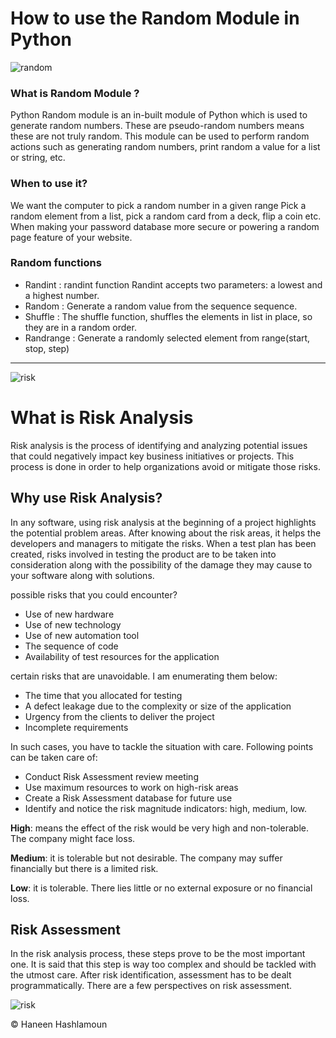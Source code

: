 # How to use the Random Module in Python

![random](https://cdn.educba.com/academy/wp-content/uploads/2020/03/Random-Module-in-Python.jpg)

### What is Random Module ?
Python Random module is an in-built module of Python which is used to generate random numbers. These are pseudo-random numbers means these are not truly random. This module can be used to perform random actions such as generating random numbers, print random a value for a list or string, etc.

### When to use it?
We want the computer to pick a random number in a given range Pick a random element from a list, pick a random card from a deck, flip a coin etc. When making your password database more secure or powering a random page feature of your website.

### Random functions

- Randint : randint function Randint accepts two parameters: a lowest and a highest number.
- Random : Generate a random value from the sequence sequence.
- Shuffle : The shuffle function, shuffles the elements in list in place, so they are in a random order.
- Randrange : Generate a randomly selected element from range(start, stop, step)


-----------------------------

![risk](https://www.safran.com/hs-fs/hubfs/Blog_Images/risk-assessment-matrix-example-safran.png?width=1352&name=risk-assessment-matrix-example-safran.png)

# What is Risk Analysis

Risk analysis is the process of identifying and analyzing potential issues that could negatively impact key business initiatives or projects. This process is done in order to help organizations avoid or mitigate those risks.

## Why use Risk Analysis?
In any software, using risk analysis at the beginning of a project highlights the potential problem areas. After knowing about the risk areas, it helps the developers and managers to mitigate the risks. When a test plan has been created, risks involved in testing the product are to be taken into consideration along with the possibility of the damage they may cause to your software along with solutions.

possible risks that you could encounter?

- Use of new hardware
- Use of new technology
- Use of new automation tool
- The sequence of code
- Availability of test resources for the application

certain risks that are unavoidable. I am enumerating them below:

- The time that you allocated for testing
- A defect leakage due to the complexity or size of the application
- Urgency from the clients to deliver the project
- Incomplete requirements 

In such cases, you have to tackle the situation with care. Following points can be taken care of:

- Conduct Risk Assessment review meeting
- Use maximum resources to work on high-risk areas
- Create a Risk Assessment database for future use
- Identify and notice the risk magnitude indicators: high, medium, low.

**High**: means the effect of the risk would be very high and non-tolerable. The company might face loss.

**Medium**: it is tolerable but not desirable. The company may suffer financially but there is a limited risk.

**Low**: it is tolerable. There lies little or no external exposure or no financial loss.


## Risk Assessment
In the risk analysis process, these steps prove to be the most important one. It is said that this step is way too complex and should be tackled with the utmost care. After risk identification, assessment has to be dealt programmatically. There are a few perspectives on risk assessment.

![risk](https://d1jnx9ba8s6j9r.cloudfront.net/blog/wp-content/uploads/2019/08/Picture1-768x422.png)


    
© Haneen Hashlamoun
